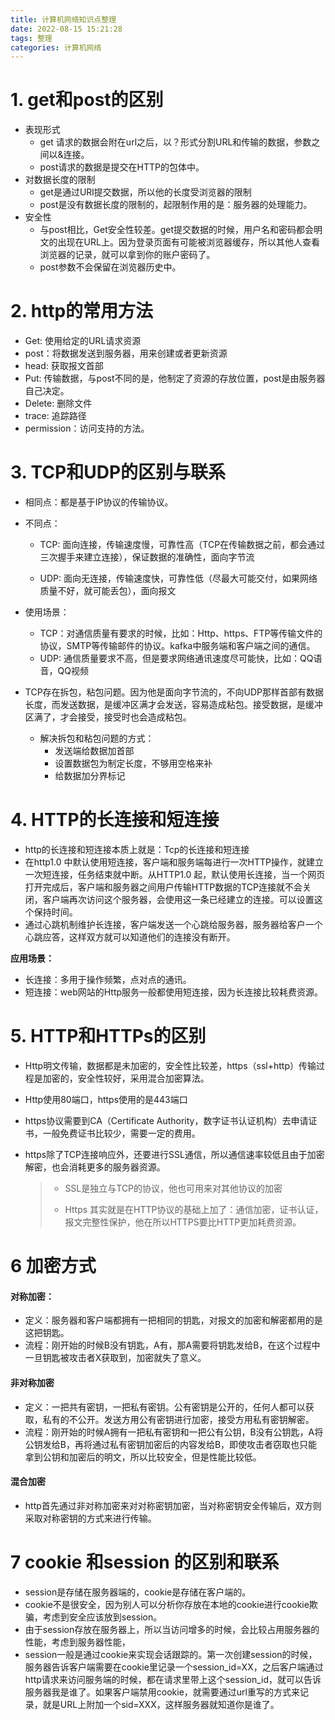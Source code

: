 ```yaml
---
title: 计算机网络知识点整理
date: 2022-08-15 15:21:28
tags: 整理
categories: 计算机网络
---
```


# 1. get和post的区别

- 表现形式
  - get 请求的数据会附在url之后，以？形式分割URL和传输的数据，参数之间以&连接。
  - post请求的数据是提交在HTTP的包体中。
- 对数据长度的限制
  - get是通过URl提交数据，所以他的长度受浏览器的限制
  - post是没有数据长度的限制的，起限制作用的是：服务器的处理能力。
- 安全性
  - 与post相比，Get安全性较差。get提交数据的时候，用户名和密码都会明文的出现在URL上。因为登录页面有可能被浏览器缓存，所以其他人查看浏览器的记录，就可以拿到你的账户密码了。
  - post参数不会保留在浏览器历史中。

# 2. http的常用方法

- Get: 使用给定的URL请求资源
- post：将数据发送到服务器，用来创建或者更新资源
- head: 获取报文首部
- Put: 传输数据，与post不同的是，他制定了资源的存放位置，post是由服务器自己决定。
- Delete: 删除文件
- trace: 追踪路径
- permission：访问支持的方法。

# 3. TCP和UDP的区别与联系

- 相同点：都是基于IP协议的传输协议。

- 不同点：

  - TCP: 面向连接，传输速度慢，可靠性高（TCP在传输数据之前，都会通过三次握手来建立连接），保证数据的准确性，面向字节流

  - UDP: 面向无连接，传输速度快，可靠性低（尽最大可能交付，如果网络质量不好，就可能丢包），面向报文

- 使用场景：

  - TCP：对通信质量有要求的时候，比如：Http、https、FTP等传输文件的协议，SMTP等传输邮件的协议。kafka中服务端和客户端之间的通信。																											
  - UDP: 通信质量要求不高，但是要求网络通讯速度尽可能快，比如：QQ语音，QQ视频

- TCP存在拆包，粘包问题。因为他是面向字节流的，不向UDP那样首部有数据长度，而发送数据，是缓冲区满才会发送，容易造成粘包。接受数据，是缓冲区满了，才会接受，接受时也会造成粘包。

  - 解决拆包和粘包问题的方式：
    - 发送端给数据加首部
    - 设置数据包为制定长度，不够用空格来补
    - 给数据加分界标记

# 4. HTTP的长连接和短连接

- http的长连接和短连接本质上就是：Tcp的长连接和短连接
- 在http1.0 中默认使用短连接，客户端和服务端每进行一次HTTP操作，就建立一次短连接，任务结束就中断。从HTTP1.0 起，默认使用长连接，当一个网页打开完成后，客户端和服务器之间用户传输HTTP数据的TCP连接就不会关闭，客户端再次访问这个服务器，会使用这一条已经建立的连接。可以设置这个保持时间。
- 通过心跳机制维护长连接，客户端发送一个心跳给服务器，服务器给客户一个心跳应答，这样双方就可以知道他们的连接没有断开。

**应用场景：**

- 长连接：多用于操作频繁，点对点的通讯。
- 短连接：web网站的Http服务一般都使用短连接，因为长连接比较耗费资源。

# 5. HTTP和HTTPs的区别

- Http明文传输，数据都是未加密的，安全性比较差，https（ssl+http）传输过程是加密的，安全性较好，采用混合加密算法。

- Http使用80端口，https使用的是443端口

- https协议需要到CA（Certificate Authority，数字证书认证机构）去申请证书，一般免费证书比较少，需要一定的费用。

- https除了TCP连接响应外，还要进行SSL通信，所以通信速率较低且由于加密解密，也会消耗更多的服务器资源。

  > - SSL是独立与TCP的协议，他也可用来对其他协议的加密
  >
  > - Https 其实就是在HTTP协议的基础上加了：通信加密，证书认证，报文完整性保护，他在所以HTTPS要比HTTP更加耗费资源。

# 6 加密方式

#### 对称加密：

- 定义：服务器和客户端都拥有一把相同的钥匙，对报文的加密和解密都用的是这把钥匙。
- 流程：刚开始的时候B没有钥匙，A有，那A需要将钥匙发给B，在这个过程中一旦钥匙被攻击者X获取到，加密就失了意义。

#### 非对称加密

- 定义：一把共有密钥，一把私有密钥。公有密钥是公开的，任何人都可以获取，私有的不公开。发送方用公有密钥进行加密，接受方用私有密钥解密。
- 流程：刚开始的时候A拥有一把私有密钥和一把公有公钥，B没有公钥匙，A将公钥发给B，再将通过私有密钥加密后的内容发给B，即使攻击者窃取也只能拿到公钥和加密后的明文，所以比较安全，但是性能比较低。

#### 混合加密

- http首先通过非对称加密来对对称密钥加密，当对称密钥安全传输后，双方则采取对称密钥的方式来进行传输。

# 7 cookie 和session 的区别和联系

- session是存储在服务器端的，cookie是存储在客户端的。
- cookie不是很安全，因为别人可以分析你存放在本地的cookie进行cookie欺骗，考虑到安全应该放到session。
- 由于session存放在服务器上，所以当访问增多的时候，会比较占用服务器的性能，考虑到服务器性能，
- session一般是通过cookie来实现会话跟踪的。第一次创建session的时候，服务器告诉客户端需要在cookie里记录一个session_id=XX，之后客户端通过http请求来访问服务端的时候，都在请求里带上这个session_id，就可以告诉服务器我是谁了。如果客户端禁用cookie，就需要通过url重写的方式来记录，就是URL上附加一个sid=XXX，这样服务器就知道你是谁了。

